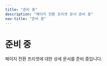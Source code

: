 ```yaml
---
title: "준비 중"
description: "페이지 전환 프리셋 문서 준비 중"
nav-title: "준비 중"
---
```


# 준비 중

페이지 전환 프리셋에 대한 상세 문서를 준비 중입니다.